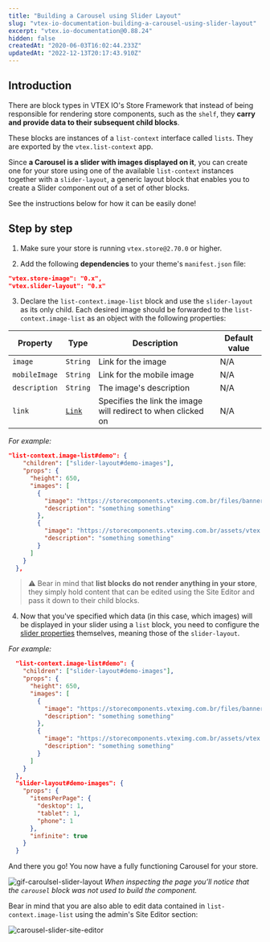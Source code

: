 ```yaml
---
title: "Building a Carousel using Slider Layout"
slug: "vtex-io-documentation-building-a-carousel-using-slider-layout"
excerpt: "vtex.io-documentation@0.88.24"
hidden: false
createdAt: "2020-06-03T16:02:44.233Z"
updatedAt: "2022-12-13T20:17:43.910Z"
---
```


## Introduction

There are block types in VTEX IO's Store Framework that instead of being responsible for rendering store components, such as the `shelf`, they **carry and provide data to their subsequent child blocks**.

These blocks are instances of a `list-context` interface called `lists`. They are exported by the `vtex.list-context` app.

Since **a Carousel is a slider with images displayed on it**, you can create one for your store using one of the available `list-context` instances together with a `slider-layout`, a generic layout block that enables you to create a Slider component out of a set of other blocks.

See the instructions below for how it can be easily done!

## Step by step

1. Make sure your store is running `vtex.store@2.70.0` or higher.

2. Add the following **dependencies** to your theme's `manifest.json` file:

```json
"vtex.store-image": "0.x",
"vtex.slider-layout": "0.x"
```

3. Declare the `list-context.image-list` block and use the `slider-layout` as its only child. Each desired image should be forwarded to the `list-context.image-list` as an object with the following properties:

| Property      | Type                                                                                                                                | Description                                                   | Default value |
| ------------- | ----------------------------------------------------------------------------------------------------------------------------------- | ------------------------------------------------------------- | ------------- |
| `image`       | `String`                                                                                                                            | Link for the image                                            | N/A           |
| `mobileImage` | `String`                                                                                                                            | Link for the mobile image                                     | N/A           |
| `description` | `String`                                                                                                                            | The image's description                                       | N/A           |
| `link`        | [`Link`](https://github.com/vtex-apps/native-types/blob/f63aeeb8f6e62f4a9aaec052a8be34973be7389b/pages/contentSchemas.json#L52-L74) | Specifies the link the image will redirect to when clicked on | N/A           |

*For example:*

```json
"list-context.image-list#demo": {
    "children": ["slider-layout#demo-images"],
    "props": {
      "height": 650,
      "images": [
        {
          "image": "https://storecomponents.vteximg.com.br/files/banner-infocard2.png",
          "description": "something something"
        },
        {
          "image": "https://storecomponents.vteximg.com.br/assets/vtex.file-manager-graphql/images/Group%207%20(1)%20(1)%20(1)%20(1)%20(1)___c6b3ed853fb16a08b265753b50e0c57a.png",
          "description": "something something"
        }
      ]
    }
  },
```

> ⚠️ Bear in mind that **list blocks do not render anything in your store**, they simply hold content that can be edited using the Site Editor and pass it down to their child blocks.

4. Now that you've specified which data (in this case, which images) will be displayed in your slider using a `list` block, you need to configure the [slider properties](https://developers.vtex.com/vtex-developer-docs/docs/vtex-slider-layout) themselves, meaning those of the `slider-layout`.

*For example:*

```json
  "list-context.image-list#demo": {
    "children": ["slider-layout#demo-images"],
    "props": {
      "height": 650,
      "images": [
        {
          "image": "https://storecomponents.vteximg.com.br/files/banner-infocard2.png",
          "description": "something something"
        },
        {
          "image": "https://storecomponents.vteximg.com.br/assets/vtex.file-manager-graphql/images/Group%207%20(1)%20(1)%20(1)%20(1)%20(1)___c6b3ed853fb16a08b265753b50e0c57a.png",
          "description": "something something"
        }
      ]
    }
  },
  "slider-layout#demo-images": {
    "props": {
      "itemsPerPage": {
        "desktop": 1,
        "tablet": 1,
        "phone": 1
      },
      "infinite": true
    }
  }
```

And there you go! You now have a fully functioning Carousel for your store.

![gif-caroulsel-slider-layout](https://cdn.jsdelivr.net/gh/vtexdocs/dev-portal-content@readme-docs/docs/vtex-io/Storefront%20Guides/concepts-1/68598106-ea34b500-047c-11ea-8f69-0b05cf81e6a1_97.gif)
*When inspecting the page you’ll notice that the `carousel` block was not used to build the component.*

Bear in mind that you are also able to edit data contained in `list-context.image-list` using the admin's Site Editor section:

![carousel-slider-site-editor](https://cdn.jsdelivr.net/gh/vtexdocs/dev-portal-content@readme-docs/docs/vtex-io/Storefront%20Guides/concepts-1/68598836-4815cc80-047e-11ea-80e8-28e0070d2f1d_102.png)
